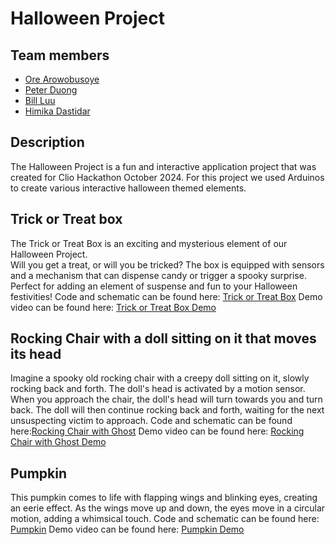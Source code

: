 # Halloween Project


## Team members
- [Ore Arowobusoye](https://github.com/orearow)
- [Peter Duong](https://github.com/pduong96)
- [Bill Luu](https://github.com/bill-luu)
- [Himika Dastidar](https://github.com/himika-dastidar)

## Description
The Halloween Project is a fun and interactive application project that was created for Clio Hackathon October 2024.
For this project we used Arduinos to create various interactive halloween themed elements.


## Trick or Treat box
The Trick or Treat Box is an exciting and mysterious element of our Halloween Project.  
Will you get a treat, or will you be tricked? The box is equipped with sensors and a mechanism that can dispense
candy or trigger a spooky surprise. Perfect for adding an element of suspense and fun to your Halloween festivities!
Code and schematic can be found here: [Trick or Treat Box](trick_or_treat)
Demo video can be found here: [Trick or Treat Box Demo](https://www.youtube.com/watch?v=3QJ9Z9Q2Z1A)


## Rocking Chair with a doll sitting on it that moves its head
Imagine a spooky old rocking chair with a creepy doll sitting on it, slowly rocking back and forth. 
The doll's head is activated by a motion sensor. When you approach the chair, the doll's head will turn towards you 
and turn back. The doll will then continue rocking back and forth, waiting for the next unsuspecting victim to approach.
Code and schematic can be found here:[Rocking Chair with Ghost](rocking_chair_ghost)
Demo video can be found here: [Rocking Chair with Ghost Demo](https://www.youtube.com/watch?v=3QJ9Z9Q2Z1A)


## Pumpkin
This pumpkin comes to life with flapping wings and blinking eyes, creating an eerie effect. 
As the wings move up and down, the eyes move in a circular motion, adding a whimsical touch.
Code and schematic can be found here: [Pumpkin](pumpkin)
Demo video can be found here: [Pumpkin Demo](https://www.youtube.com/watch?v=3QJ9Z9Q2Z1A)